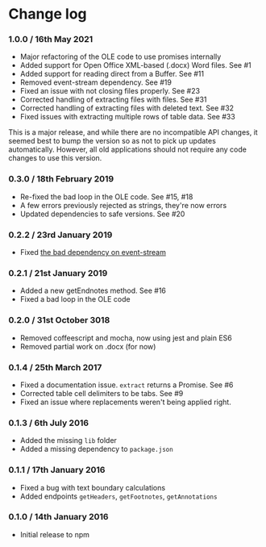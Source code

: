 # Change log

### 1.0.0 / 16th May 2021

 * Major refactoring of the OLE code to use promises internally
 * Added support for Open Office XML-based (.docx) Word files. See #1
 * Added support for reading direct from a Buffer. See #11
 * Removed event-stream dependency. See #19
 * Fixed an issue with not closing files properly. See #23
 * Corrected handling of extracting files with files. See #31
 * Corrected handling of extracting files with deleted text. See #32
 * Fixed issues with extracting multiple rows of table data. See #33 

This is a major release, and while there are no incompatible API changes, 
it seemed best to bump the version so as not to pick up updates automatically.
However, all old applications should not require any code changes to use
this version.

### 0.3.0 / 18th February 2019

 * Re-fixed the bad loop in the OLE code. See #15, #18
 * A few errors previously rejected as strings, they're now errors
 * Updated dependencies to safe versions. See #20


### 0.2.2 / 23rd January 2019

 * Fixed [the bad dependency on event-stream](https://github.com/dominictarr/event-stream/issues/116)


### 0.2.1 / 21st January 2019

 * Added a new getEndnotes method. See #16
 * Fixed a bad loop in the OLE code


### 0.2.0 / 31st October 3018

 * Removed coffeescript and mocha, now using jest and plain ES6
 * Removed partial work on .docx (for now)


### 0.1.4 / 25th March 2017

 * Fixed a documentation issue. `extract` returns a Promise. See #6
 * Corrected table cell delimiters to be tabs. See #9
 * Fixed an issue where replacements weren't being applied right. 


### 0.1.3 / 6th July 2016

 * Added the missing `lib` folder
 * Added a missing dependency to `package.json`


### 0.1.1 / 17th January 2016

 * Fixed a bug with text boundary calculations
 * Added endpoints `getHeaders`, `getFootnotes`, `getAnnotations`


### 0.1.0 / 14th January 2016

 * Initial release to npm
